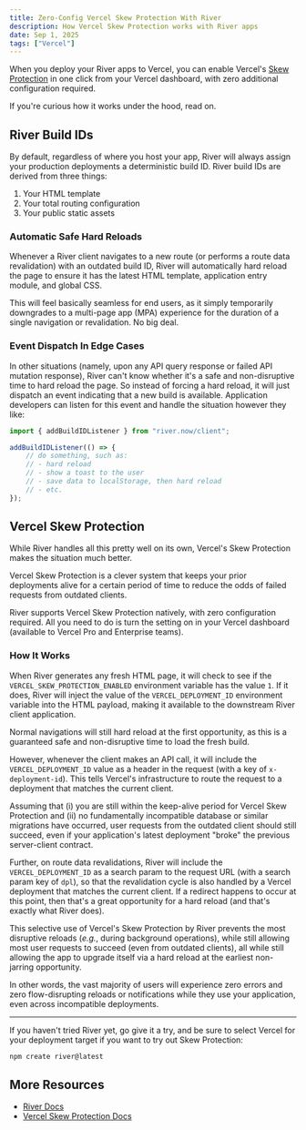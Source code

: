 ```yaml
---
title: Zero-Config Vercel Skew Protection With River
description: How Vercel Skew Protection works with River apps
date: Sep 1, 2025
tags: ["Vercel"]
---
```


When you deploy your River apps to Vercel, you can enable Vercel's
[Skew Protection](https://vercel.com/docs/skew-protection) in one click from
your Vercel dashboard, with zero additional configuration required.

If you're curious how it works under the hood, read on.

## River Build IDs

By default, regardless of where you host your app, River will always assign your
production deployments a deterministic build ID. River build IDs are derived
from three things:

1. Your HTML template
1. Your total routing configuration
1. Your public static assets

### Automatic Safe Hard Reloads

Whenever a River client navigates to a new route (or performs a route data
revalidation) with an outdated build ID, River will automatically
hard reload the page to ensure it has the latest HTML template, application
entry module, and global CSS.

This will feel basically seamless for end users, as it simply temporarily
downgrades to a multi-page app (MPA) experience for the duration of a single
navigation or revalidation. No big deal.

### Event Dispatch In Edge Cases

In other situations (namely, upon any API query response or failed API mutation
response), River can't know whether it's a safe and non-disruptive time to hard
reload the page. So instead of forcing a hard reload, it will just dispatch an
event indicating that a new build is available. Application developers can
listen for this event and handle the situation however they like:

```ts
import { addBuildIDListener } from "river.now/client";

addBuildIDListener(() => {
	// do something, such as:
	// - hard reload
	// - show a toast to the user
	// - save data to localStorage, then hard reload
	// - etc.
});
```

## Vercel Skew Protection

While River handles all this pretty well on its own, Vercel's Skew Protection
makes the situation much better.

Vercel Skew Protection is a clever system that keeps your prior deployments
alive for a certain period of time to reduce the odds of failed requests from
outdated clients.

River supports Vercel Skew Protection natively, with zero configuration
required. All you need to do is turn the setting on in your Vercel dashboard
(available to Vercel Pro and Enterprise teams).

### How It Works

When River generates any fresh HTML page, it will check to see if the
`VERCEL_SKEW_PROTECTION_ENABLED` environment variable has the value `1`. If it
does, River will inject the value of the `VERCEL_DEPLOYMENT_ID` environment
variable into the HTML payload, making it available to the downstream River
client application.

Normal navigations will still hard reload at the first opportunity, as this is a
guaranteed safe and non-disruptive time to load the fresh build.

However, whenever the client makes an API call, it will include the
`VERCEL_DEPLOYMENT_ID` value as a header in the request (with a key of
`x-deployment-id`). This tells Vercel's infrastructure to route the request to a
deployment that matches the current client.

Assuming that (i)&nbsp;you are still within the keep-alive period for Vercel
Skew Protection and (ii)&nbsp;no fundamentally incompatible database or similar
migrations have occurred, user requests from the outdated client should still
succeed, even if your application's latest deployment "broke" the previous
server-client contract.

Further, on route data revalidations, River will include the
`VERCEL_DEPLOYMENT_ID` as a search param to the request URL (with a search param
key of `dpl`), so that the revalidation cycle is also handled by a Vercel
deployment that matches the current client. If a redirect happens to occur at
this point, then that's a great opportunity for a hard reload (and that's
exactly what River does).

This selective use of Vercel's Skew Protection by River prevents the most
disruptive reloads (_e.g._, during background operations), while still allowing
most user requests to succeed (even from outdated clients), all while still
allowing the app to upgrade itself via a hard reload at the earliest non-jarring
opportunity.

In other words, the vast majority of users will experience zero errors and zero
flow-disrupting reloads or notifications while they use your application, even
across incompatible deployments.

---

If you haven't tried River yet, go give it a try, and be sure to select Vercel
for your deployment target if you want to try out Skew Protection:

```sh
npm create river@latest
```

## More Resources

- [River Docs](/docs)
- [Vercel Skew Protection Docs](https://vercel.com/docs/skew-protection)
